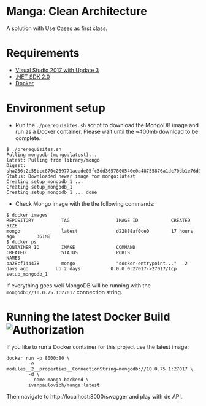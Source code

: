 # Manga: Clean Architecture
A solution with Use Cases as first class.

# Requirements
* [Visual Studio 2017 with Update 3](https://www.visualstudio.com/en-us/news/releasenotes/vs2017-relnotes)
* [.NET SDK 2.0](https://www.microsoft.com/net/download/core)
* [Docker](https://docs.docker.com/docker-for-windows/install/)

# Environment setup

* Run the `./prerequisites.sh` script to download the MongoDB image and run as a Docker container. 
Please wait until the ~400mb download to be complete.

```
$ ./prerequisites.sh
Pulling mongodb (mongo:latest)...
latest: Pulling from library/mongo
Digest: sha256:2c55bcc870c269771aeade05fc3dd3657800540e0a48755876a1dc70db1e76d9
Status: Downloaded newer image for mongo:latest
Creating setup_mongodb_1 ...
Creating setup_mongodb_1
Creating setup_mongodb_1 ... done
```
* Check Mongo image with the the following commands:

```
$ docker images
REPOSITORY          TAG                 IMAGE ID            CREATED             SIZE
mongo               latest              d22888af0ce0        17 hours ago        361MB
$ docker ps
CONTAINER ID        IMAGE               COMMAND                  CREATED             STATUS              PORTS                                            NAMES
ba28cf144478        mongo               "docker-entrypoint..."   2 days ago          Up 2 days           0.0.0.0:27017->27017/tcp                         setup_mongodb_1
```

If everything goes well MongoDB will be running with the `mongodb://10.0.75.1:27017` connection string.

# Running the latest Docker Build ![Authorization](https://dockerbuildbadges.quelltext.eu/status.svg?organization=ivanpaulovich&repository=acerola)

If you like to run a Docker container for this project use the latest image:

```
docker run -p 8000:80 \
		-e modules__2__properties__ConnectionString=mongodb://10.0.75.1:27017 \
		-d \
		--name manga-backend \
		ivanpaulovich/manga:latest
```
Then navigate to http://localhost:8000/swagger and play with de API.
